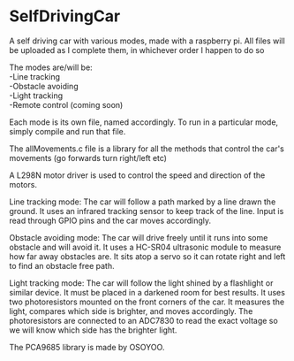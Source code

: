 # SelfDrivingCar
A self driving car with various modes, made with a raspberry pi. All files will be uploaded as I complete them, in whichever order I happen to do so

The modes are/will be:<br/>
  -Line tracking<br/>
  -Obstacle avoiding<br/>
  -Light tracking<br/>
  -Remote control (coming soon)<br/>

Each mode is its own file, named accordingly. To run in a particular mode, simply compile and run that file. <br/>
  
The allMovements.c file is a library for all the methods that control the car's movements (go forwards turn right/left etc)<br/>

A L298N motor driver is used to control the speed and direction of the motors.<br/>

Line tracking mode: The car will follow a path marked by a line drawn the ground. It uses an infrared tracking sensor to keep track of the line. Input is read through GPIO pins and the car moves accordingly.<br/>

Obstacle avoiding mode: The car will drive freely until it runs into some obstacle and will avoid it. It uses a HC-SR04 ultrasonic module to measure how far away obstacles are. It sits atop a servo so it can rotate right and left to find an obstacle free path.<br/>

Light tracking mode: The car will follow the light shined by a flashlight or similar device. It must be placed in a darkened room for best results. It uses two photoresistors mounted on the front corners of the car. It measures the light, compares which side is brighter, and moves accordingly. The photoresistors are connected to an ADC7830 to read the exact voltage so we will know which side has the brighter light. <br/>


The PCA9685 library is made by OSOYOO. <br/>
